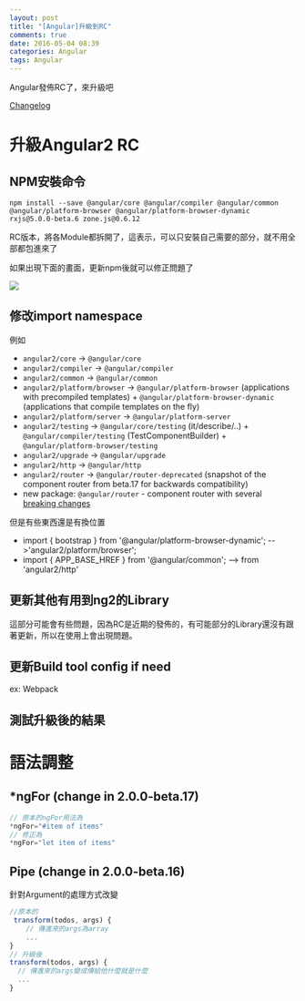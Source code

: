 ```yaml
---
layout: post
title: "[Angular]升級到RC"
comments: true
date: 2016-05-04 08:39
categories: Angular
tags: Angular
---
```


Angular發佈RC了，來升級吧

<!-- more -->

[Changelog](https://github.com/angular/angular/blob/master/CHANGELOG.md#200-rc0-2016-05-02)

# 升級Angular2 RC

## NPM安裝命令

```
npm install --save @angular/core @angular/compiler @angular/common @angular/platform-browser @angular/platform-browser-dynamic rxjs@5.0.0-beta.6 zone.js@0.6.12
```

RC版本，將各Module都拆開了，這表示，可以只安裝自己需要的部分，就不用全部都包進來了

如果出現下面的畫面，更新npm後就可以修正問題了

![](https://farm8.staticflickr.com/7123/26802139945_49ab0ab1c8_o.png)

## 修改import namespace

例如

- `angular2/core` -> `@angular/core`
- `angular2/compiler` -> `@angular/compiler`
- `angular2/common` -> `@angular/common`
- `angular2/platform/browser` -> `@angular/platform-browser` (applications with precompiled templates) + `@angular/platform-browser-dynamic` (applications that compile templates on the fly)
- `angular2/platform/server` -> `@angular/platform-server`
- `angular2/testing` -> `@angular/core/testing` (it/describe/..) + `@angular/compiler/testing` (TestComponentBuilder) + `@angular/platform-browser/testing`
- `angular2/upgrade` -> `@angular/upgrade`
- `angular2/http` -> `@angular/http`
- `angular2/router` -> `@angular/router-deprecated` (snapshot of the component router from beta.17 for backwards compatibility)
- new package: `@angular/router` - component router with several [breaking changes](https://docs.google.com/document/d/1WLSNV3V1AKdwLwRiLuN7JqbPBKQ_S5quRlcT5LPIldw/edit#heading=h.blfh5ya9sf5r)


但是有些東西還是有換位置

- import { bootstrap }    from '@angular/platform-browser-dynamic'; -->'angular2/platform/browser';
- import { APP_BASE_HREF } from '@angular/common'; --> from 'angular2/http'

## 更新其他有用到ng2的Library

這部分可能會有些問題，因為RC是近期的發佈的，有可能部分的Library還沒有跟著更新，所以在使用上會出現問題。

## 更新Build tool config if need

ex: Webpack

## 測試升級後的結果

# 語法調整

## *ngFor (change in 2.0.0-beta.17)

```javascript
// 原本的ngFor用法為
*ngFor="#item of items"
// 修正為
*ngFor="let item of items"
```

## Pipe (change in 2.0.0-beta.16)

針對Argument的處理方式改變

```javascript
//原本的
 transform(todos, args) {        
    // 傳進來的args為array
    ...       
}
// 升級後
transform(todos, args) { 
  // 傳進來的args變成傳給他什麼就是什麼
  ...
}
    
```

